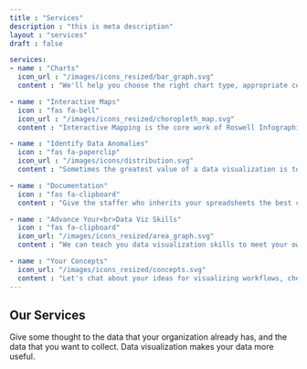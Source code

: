 ```yaml
---
title : "Services"
description : "this is meta description"
layout : "services"
draft : false

services:
- name : "Charts"
  icon_url : "/images/icons_resized/bar_graph.svg"
  content : "We'll help you choose the right chart type, appropriate colors, and best user experience for your charts in email, video, website, or reports"

- name : "Interactive Maps"
  icon : "fas fa-bell"
  icon_url : "/images/icons_resized/choropleth_map.svg"
  content : "Interactive Mapping is the core work of Roswell Infographics."

- name : "Identify Data Anomalies"
  icon : "fas fa-paperclip"
  icon_url : "/images/icons/distribution.svg"
  content : "Sometimes the greatest value of a data visualization is to help reveal (and&nbsp;correct!) errors in your data."

- name : "Documentation"
  icon : "fas fa-clipboard"
  content : "Give the staffer who inherits your spreadsheets the best chance of continuing your good work. Give 'You&#8209;6&#8209;months&#8209;from&#8209;now' the best chance, as well!"

- name : "Advance Your<br>Data Viz Skills"
  icon : "fas fa-clipboard"
  icon_url: "/images/icons_resized/area_graph.svg"
  content : "We can teach you data visualization skills to meet your own charting and mapping needs"

- name : "Your Concepts"
  icon_url: "/images/icons_resized/concepts.svg"
  content : "Let's chat about your ideas for visualizing workflows, chemical formulas, numbers, stories, and issues."
---
```


## Our **Services**
Give some thought to the data that your organization already has, and the data that you want to collect. Data visualization makes your data more useful.
